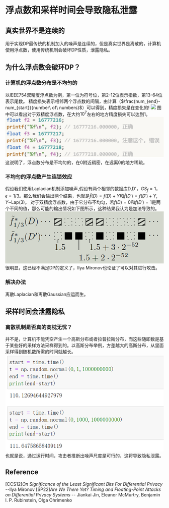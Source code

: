 # 浮点数和采样时间会导致隐私泄露

## 真实世界不是连续的

用于实现DP最传统的机制加入的噪声是连续的，但是真实世界是离散的，计算机使用浮点数，使用传统机制会破坏DP性质，泄露隐私。

## 为什么浮点数会破环DP？

### 计算机的浮点数分布是不均匀的

以IEEE754双精度浮点数为例，第一位为符号位，第2-12位表示指数，第13-64位表示尾数。
精度损失表示相邻两个浮点数的间隔，由计算（$\frac{num_{end}-num_{start}}{number\ of\ numbers}$）可以得到，精度损失是在变化的!
![](/picture/2023-05-29-10-26-57.png.png)
图中可以看出对于双精度浮点数，在大约$10^7$左右的地方精度损失可以达到1。
![](/picture/2023-05-29-10-26-57.png)
这说明了，浮点数分布是不均匀的，在0附近稠密，在远离0的地方稀疏。

### 不均匀的浮点数产生连锁效应

假设我们使用Laplacian机制添加噪声,假设有两个相邻的数据库D,D'，$GS_f=1$，$\epsilon = 1/3$。那么我们会输出两个结果，也就是$\widetilde{f}(D)=f(D)+Y$和$\widetilde{f}(D')=f(D')+Y$, $Y$~Lap(3)。
对于双精度浮点数，由于它分布不均匀，若$f(D)=0$和$f(D')=1$是两个不同的值，那么可能的输出情况如下图所示，这种结果我认为是加法导致的。
![](/picture/2023-05-29-10-39-39.png)
很明显，这已经不满足DP的定义了，Ilya Mironov也论证了可以对其进行攻击。

### 解决办法

离散Laplacian和离散Gaussian应运而生。

## 采样时间会泄露隐私

### 离散机制是否真的高枕无忧？

并不是，计算机不能凭空产生一个高斯分布或者拉普拉斯分布，而这些随即数是基于某些好的采样方法采样得到的。以高斯分布举例，方差越大的高斯分布，从里面采样得到随机数所需的时间就越长。
![](/picture/2023-05-29-10-49-04.png)
也就是说，通过运行时间，攻击者推断出噪声尺度是可行的，这将导致隐私泄露。


## Reference

[CCS12]*On Significance of the Least Significant Bits For Differential Privacy* --Ilya Mironov
[SP22]*Are We There Yet? Timing and Floating-Point Attacks on Differential Privacy Systems* -- Jiankai Jin, Eleanor McMurtry, Benjamin I. P. Rubinstein, Olga Ohrimenko